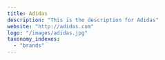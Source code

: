 ```yaml
---
title: Adidas
description: "This is the description for Adidas"
website: "http://adidas.com"
logo: "/images/adidas.jpg"
taxonomy_indexes:
  - "brands"
---
```

